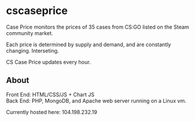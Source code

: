 # cscaseprice
Case Price monitors the prices of 35 cases from CS:GO listed on the Steam community market.

Each price is determined by supply and demand, and are constantly changing. Interseting.

CS Case Price updates every hour.

## About
Front End: HTML/CSS/JS + Chart JS
<br> 
Back End: PHP, MongoDB, and Apache web server running on a Linux vm.

Currently hosted here: 104.198.232.19
